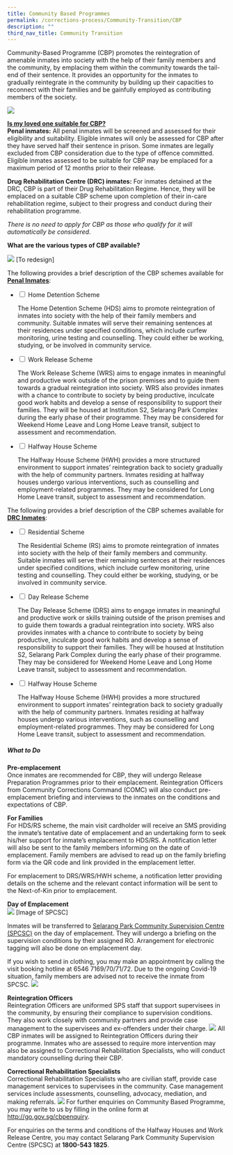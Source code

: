 ```yaml
---
title: Community Based Programmes
permalink: /corrections-process/Community-Transition/CBP
description: ""
third_nav_title: Community Transition
---
```

Community-Based Programme (CBP) promotes the reintegration of amenable inmates into society with the help of their family members and the community, by emplacing them within the community towards the tail-end of their sentence. It provides an opportunity for the inmates to gradually reintegrate in the community by building up their capacities to reconnect with their families and be gainfully employed as contributing members of the society.

![](/images/Rehabilitation/CBP%20Infographic.png)

<strong><u>Is my loved one suitable for CBP?</u></strong><br>
**Penal inmates:** All penal inmates will be screened and assessed for their eligibility and suitability. Eligible inmates will only be assessed for CBP after they have served half their sentence in prison. Some inmates are legally excluded from CBP consideration due to the type of offence committed. Eligible inmates assessed to be suitable for CBP may be emplaced for a maximum period of 12 months prior to their release.

**Drug Rehabilitation Centre (DRC) inmates:** For inmates detained at the DRC, CBP is part of their Drug Rehabilitation Regime. Hence, they will be emplaced on a suitable CBP scheme upon completion of their in-care rehabilitation regime, subject to their progress and conduct during their rehabilitation programme. 

*There is no need to apply for CBP as those who qualify for it will automatically be considered.*

**What are the various types of CBP available?**

![](/images/Rehabilitation/Types%20of%20CBP.png)
[To redesign]

The following provides a brief description of the CBP schemes available for <Strong><u>Penal Inmates</u></Strong>:
<ul class="jekyllcodex_accordion">
  <li>
    <input type="checkbox" id="accordion1">
    <label for="accordion1">Home Detention Scheme</label>
    <div>
      <p>The Home Detention Scheme (HDS) aims to promote reintegration of inmates into society with the help of their family members and community. Suitable inmates will serve their remaining sentences at their residences under specified conditions, which include curfew monitoring, urine testing and counselling. They could either be working, studying, or be involved in community service.</p>
    </div>
	</li>  
  <li>
    <input type="checkbox" id="accordion2">
    <label for="accordion2">Work Release Scheme</label>
    <div>
      <p>The Work Release Scheme (WRS) aims to engage inmates in meaningful and productive work outside of the prison premises and to guide them towards a gradual reintegration into society. WRS also provides inmates with a chance to contribute to society by being productive, inculcate good work habits and develop a sense of responsibility to support their families. They will be housed at Institution S2, Selarang Park Complex during the early phase of their programme. They may be considered for Weekend Home Leave and Long Home Leave transit, subject to assessment and recommendation.</p>
    </div>
  </li>
	<li>
    <input type="checkbox" id="accordion3">
    <label for="accordion3">Halfway House Scheme</label>
    <div>
      <p>The Halfway House Scheme (HWH) provides a more structured environment to support inmates’ reintegration back to society gradually with the help of community partners. Inmates residing at halfway houses undergo various interventions, such as counselling and employment-related programmes. They may be considered for Long Home Leave transit, subject to assessment and recommendation.</p>
    </div>
  </li>
	</ul>
	
The following provides a brief description of the CBP schemes available for <Strong><u>DRC Inmates</u></Strong>:
<ul class="jekyllcodex_accordion">
  <li>
    <input type="checkbox" id="accordion4">
    <label for="accordion4">Residential Scheme</label>
    <div>
      <p>The Residential Scheme (RS) aims to promote reintegration of inmates into society with the help of their family members and community. Suitable inmates will serve their remaining sentences at their residences under specified conditions, which include curfew monitoring, urine testing and counselling. They could either be working, studying, or be involved in community service.</p>
    </div>
	</li>  
  <li>
    <input type="checkbox" id="accordion5">
    <label for="accordion5">Day Release Scheme</label>
    <div>
      <p>The Day Release Scheme (DRS) aims to engage inmates in meaningful and productive work or skills training outside of the prison premises and to guide them towards a gradual reintegration into society. WRS also provides inmates with a chance to contribute to society by being productive, inculcate good work habits and develop a sense of responsibility to support their families. They will be housed at Institution S2, Selarang Park Complex during the early phase of their programme. They may be considered for Weekend Home Leave and Long Home Leave transit, subject to assessment and recommendation.</p>
    </div>
  </li>
	<li>
    <input type="checkbox" id="accordion6">
    <label for="accordion6">Halfway House Scheme</label>
    <div>
      <p>The Halfway House Scheme (HWH) provides a more structured environment to support inmates’ reintegration back to society gradually with the help of community partners. Inmates residing at halfway houses undergo various interventions, such as counselling and employment-related programmes. They may be considered for Long Home Leave transit, subject to assessment and recommendation.</p>
    </div>
  </li>
	</ul>

##### What to Do
**Pre-emplacement**<br>
Once inmates are recommended for CBP, they will undergo Release Preparation Programmes prior to their emplacement. Reintegration Officers from Community Corrections Command (COMC) will also conduct pre-emplacement briefing and interviews to the inmates on the conditions and expectations of CBP.

**For Families** <br>
For HDS/RS scheme, the main visit cardholder will receive an SMS providing the inmate’s tentative date of emplacement and an undertaking form to seek his/her support for inmate’s emplacement to HDS/RS. A notification letter will also be sent to the family members informing on the date of emplacement. Family members are advised to read up on the family briefing form via the QR code and link provided in the emplacement letter.

For emplacement to DRS/WRS/HWH scheme, a notification letter providing details on the scheme and the relevant contact information will be sent to the Next-of-Kin prior to emplacement.

**Day of Emplacement**<br>
![](/images/Placeholder%20for%20Image.png)
[Image of SPCSC]

Inmates will be transferred to [Selarang Park Community Supervision Centre (SPCSC)](http://www.onemap.gov.sg/main/v2/?lat=1.3708718379447&lng=103.978312286363) on the day of emplacement. They will undergo a briefing on the supervision conditions by their assigned RO. Arrangement for electronic tagging will also be done on emplacement day.

If you wish to send in clothing, you may make an appointment by calling the visit booking hotline at 6546 7169/70/71/72. Due to the ongoing Covid-19 situation, family members are advised not to receive the inmate from SPCSC. 
![](/images/Rehabilitation/Emplacement%20Day.png)

**Reintegration Officers** <br>
Reintegration Officers are uniformed SPS staff that support supervisees in the community, by ensuring their compliance to supervision conditions. They also work closely with community partners and provide case management to the supervisees and ex-offenders under their charge. 
![](/images/Recruitment/RO.jpg)
All CBP inmates will be assigned to Reintegration Officers during their programme. Inmates who are assessed to require more intervention may also be assigned to Correctional Rehabilitation Specialists, who will conduct mandatory counselling during their CBP.

**Correctional Rehabilitation Specialists**<br>
Correctional Rehabilitation Specialists who are civilian staff, provide case management services to supervisees in the community. Case management services include assessments, counselling, advocacy, mediation, and making referrals.
![](/images/stock-photos/75A_1109.jpg)
For further enquiries on Community Based Programme, you may write to us by filling in the online form at http://go.gov.sg/cbpenquiry.

For enquiries on the terms and conditions of the Halfway Houses and Work Release Centre, you may contact Selarang Park Community Supervision Centre (SPCSC) at **1800-543 1825**.